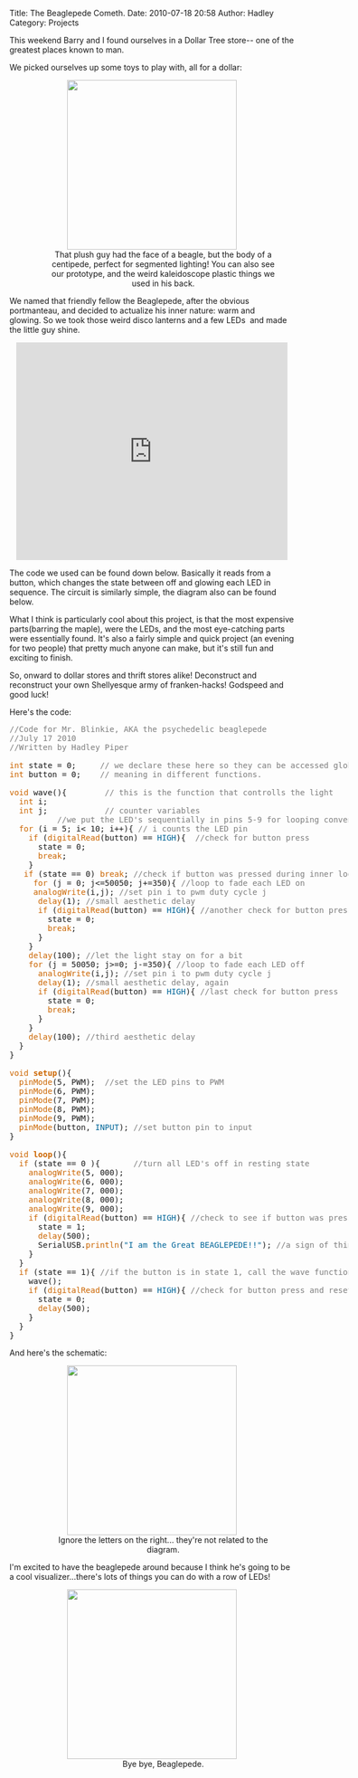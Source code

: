 Title: The Beaglepede Cometh.
Date: 2010-07-18 20:58
Author: Hadley
Category: Projects

This weekend Barry and I found ourselves in a Dollar Tree store-- one of the greatest places known to man.

We picked ourselves up some toys to play with, all for a dollar:

<center>
<dl id="attachment_1090" class="wp-caption alignnone" style="width: 460px;">
<dt class="wp-caption-dt">
<img class="size-large wp-image-1090" title="100_0146" src="http://leaflabs.com/wp-content/uploads/2010/07/100_0119-450x600.jpg" alt="" width="300" />
</dt><dd class="wp-caption-dd">
That plush guy had the face of a beagle, but the body of a centipede, perfect for segmented lighting! You can also see our prototype, and the weird kaleidoscope plastic things we used in his back.
</dd></dl>
</center>

We named that friendly fellow the Beaglepede, after the obvious portmanteau, and decided to actualize his inner nature: warm and glowing. So we took those weird disco lanterns and a few LEDs  and made the little guy shine.

<center>
<object classid="clsid:d27cdb6e-ae6d-11cf-96b8-444553540000" width="480" height="385" codebase="http://download.macromedia.com/pub/shockwave/cabs/flash/swflash.cab#version=6,0,40,0"><param name="allowFullScreen" value="true" /><param name="allowscriptaccess" value="always" /><param name="src" value="http://www.youtube.com/v/Qq-2YjmYIY8&amp;hl=en_US&amp;fs=1" /><param name="allowfullscreen" value="true" /><embed type="application/x-shockwave-flash" width="480" height="385" src="http://www.youtube.com/v/Qq-2YjmYIY8&amp;hl=en_US&amp;fs=1" allowscriptaccess="always" allowfullscreen="true"> </embed></object>
</center>

The code we used can be found down below. Basically it reads from a button,
which changes the state between off and glowing each LED in sequence. The
circuit is similarly simple, the diagram also can be found below.

What I think is particularly cool about this project, is that the most
expensive parts(barring the maple), were the LEDs, and the most eye-catching
parts were essentially found. It's also a fairly simple and quick project (an
evening for two people) that pretty much anyone can make, but it's still fun
and exciting to finish.

So, onward to dollar stores and thrift stores alike! Deconstruct and
reconstruct your own Shellyesque army of franken-hacks! Godspeed and good
luck!

<!--more-->
<p style="text-align: left;">Here's the code:</p>

<pre class="code" style="text-align: left; width:600px;"><span style="color: #7e7e7e;">//Code for Mr. Blinkie, AKA the psychedelic beaglepede</span>
<span style="color: #7e7e7e;">//July 17 2010</span>
<span style="color: #7e7e7e;">//Written by Hadley Piper</span>

<span style="color: #cc6600;">int</span> state = 0;     <span style="color: #7e7e7e;">// we declare these here so they can be accessed globally, </span>
<span style="color: #cc6600;">int</span> button = 0;    <span style="color: #7e7e7e;">// meaning in different functions.</span>

<span style="color: #cc6600;">void</span> wave(){        <span style="color: #7e7e7e;">// this is the function that controlls the light</span>
  <span style="color: #cc6600;">int</span> i;
  <span style="color: #cc6600;">int</span> j;            <span style="color: #7e7e7e;">// counter variables</span>
          <span style="color: #7e7e7e;">//we put the LED's sequentially in pins 5-9 for looping convenience</span>
  <span style="color: #cc6600;">for</span> (i = 5; i&lt; 10; i++){ <span style="color: #7e7e7e;">// i counts the LED pin</span>
    <span style="color: #cc6600;">if</span> (<span style="color: #cc6600;">digitalRead</span>(button) == <span style="color: #006699;">HIGH</span>){  <span style="color: #7e7e7e;">//check for button press</span>
      state = 0;
      <span style="color: #cc6600;">break</span>;
    }
   <span style="color: #cc6600;">if</span> (state == 0) <span style="color: #cc6600;">break</span>; <span style="color: #7e7e7e;">//check if button was pressed during inner loop</span>
     <span style="color: #cc6600;">for</span> (j = 0; j&lt;=50050; j+=350){ <span style="color: #7e7e7e;">//loop to fade each LED on</span>
     <span style="color: #cc6600;">analogWrite</span>(i,j); <span style="color: #7e7e7e;">//set pin i to pwm duty cycle j</span>
      <span style="color: #cc6600;">delay</span>(1); <span style="color: #7e7e7e;">//small aesthetic delay</span>
      <span style="color: #cc6600;">if</span> (<span style="color: #cc6600;">digitalRead</span>(button) == <span style="color: #006699;">HIGH</span>){ <span style="color: #7e7e7e;">//another check for button press</span>
        state = 0;
        <span style="color: #cc6600;">break</span>;
      }
    }
    <span style="color: #cc6600;">delay</span>(100); <span style="color: #7e7e7e;">//let the light stay on for a bit</span>
    <span style="color: #cc6600;">for</span> (j = 50050; j&gt;=0; j-=350){ <span style="color: #7e7e7e;">//loop to fade each LED off</span>
      <span style="color: #cc6600;">analogWrite</span>(i,j); <span style="color: #7e7e7e;">//set pin i to pwm duty cycle j</span>
      <span style="color: #cc6600;">delay</span>(1); <span style="color: #7e7e7e;">//small aesthetic delay, again</span>
      <span style="color: #cc6600;">if</span> (<span style="color: #cc6600;">digitalRead</span>(button) == <span style="color: #006699;">HIGH</span>){ <span style="color: #7e7e7e;">//last check for button press</span>
        state = 0;
        <span style="color: #cc6600;">break</span>;
      }
    }
    <span style="color: #cc6600;">delay</span>(100); <span style="color: #7e7e7e;">//third aesthetic delay</span>
  }
}

<span style="color: #cc6600;">void</span> <span style="color: #cc6600;"><strong>setup</strong></span>(){
  <span style="color: #cc6600;">pinMode</span>(5, PWM);  <span style="color: #7e7e7e;">//set the LED pins to PWM</span>
  <span style="color: #cc6600;">pinMode</span>(6, PWM);
  <span style="color: #cc6600;">pinMode</span>(7, PWM);
  <span style="color: #cc6600;">pinMode</span>(8, PWM);
  <span style="color: #cc6600;">pinMode</span>(9, PWM);
  <span style="color: #cc6600;">pinMode</span>(button, <span style="color: #006699;">INPUT</span>); <span style="color: #7e7e7e;">//set button pin to input</span>
}

<span style="color: #cc6600;">void</span> <span style="color: #cc6600;"><strong>loop</strong></span>(){
  <span style="color: #cc6600;">if</span> (state == 0 ){       <span style="color: #7e7e7e;">//turn all LED's off in resting state</span>
    <span style="color: #cc6600;">analogWrite</span>(5, 000);
    <span style="color: #cc6600;">analogWrite</span>(6, 000);
    <span style="color: #cc6600;">analogWrite</span>(7, 000);
    <span style="color: #cc6600;">analogWrite</span>(8, 000);
    <span style="color: #cc6600;">analogWrite</span>(9, 000);
    <span style="color: #cc6600;">if</span> (<span style="color: #cc6600;">digitalRead</span>(button) == <span style="color: #006699;">HIGH</span>){ <span style="color: #7e7e7e;">//check to see if button was pressed</span>
      state = 1;
      <span style="color: #cc6600;">delay</span>(500);
      SerialUSB.<span style="color: #cc6600;">println</span>(<span style="color: #006699;">"I am the Great BEAGLEPEDE!!"</span>); <span style="color: #7e7e7e;">//a sign of things to come</span>
    }
  }
  <span style="color: #cc6600;">if</span> (state == 1){ <span style="color: #7e7e7e;">//if the button is in state 1, call the wave function</span>
    wave();
    <span style="color: #cc6600;">if</span> (<span style="color: #cc6600;">digitalRead</span>(button) == <span style="color: #006699;">HIGH</span>){ <span style="color: #7e7e7e;">//check for button press and reset to state 0</span>
      state = 0;
      <span style="color: #cc6600;">delay</span>(500);
    }
  }
}</pre>
<p style="text-align: left;">And here's the schematic:</p>

<center>
<dl id="attachment_1090" class="wp-caption alignnone" style="width: 460px;"> <dt class="wp-caption-dt"><a rel="attachment wp-att-1090" href="http://leaflabs.com/2010/07/the-beaglepede-cometh/100_0146/"><img class="size-large wp-image-1090" title="100_0146" src="http://leaflabs.com/wp-content/uploads/2010/07/100_0146-450x600.jpg" alt="" width="300" /></a></dt> <dd class="wp-caption-dd">Ignore the letters on the right... they're not related to the diagram.</dd> </dl>
</center>

I'm excited to have the beaglepede around because I think he's going to be a cool visualizer...there's lots of things you can do with a row of LEDs!

<center>
<dl id="attachment_1090" class="wp-caption alignnone" style="width: 460px;">
<dt class="wp-caption-dt">
<img class="size-large wp-image-1090" title="100_0146" src="http://leaflabs.com/wp-content/uploads/2010/07/100_0143-214x300.jpg" alt="" width="300" />
</dt><dd class="wp-caption-dd">
Bye bye, Beaglepede.
</dd></dl>
</center>

